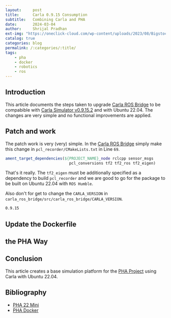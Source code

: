 ```yaml
---
layout:     post
title:      Carla 0.9.15 Consumption
subtitle:   Combining Carla and PHA
date:       2024-03-04
author:     Shrijal Pradhan
ext-img: "https://oneclick-cloud.com/wp-content/uploads/2023/08/Bigstock_-139961875-Docker-Emblem.-A-Blue-Whale-With-Several-Containers.-e1574090673987-1.jpg"
catalog: true
categories: blog
permalink: /:categories/:title/
tags:
    - pha
    - docker
    - robotics
    - ros
---
```


## Introduction

This article documents the steps taken to upgrade [Carla ROS Bridge] to be compabible with [Carla Simulator v0.9.15.2] and with Ubuntu 22.04. The changes are very simple and no functional improvements are applied.

## Patch and work

The patch work is very (very) simple. In the [Carla ROS Bridge] simply make this change in `pcl_recorder/CMakeLists.txt` in Line `69`.

```cmake
ament_target_dependencies(${PROJECT_NAME}_node rclcpp sensor_msgs
                            pcl_conversions tf2 tf2_ros tf2_eigen)
```

That's it really. The `tf2_eigen` must be additionally specified as a dependency to build `pcl_recorder` and we are good to go for the package to be built on Ubuntu 22.04 with `ROS Humble`.

Also don't for get to change the `CARLA_VERSION` in `carla_ros_bridge/src/carla_ros_bridge/CARLA_VERSION`.

```bash
0.9.15
```

## Update the Dockerfile



## the PHA Way



## Conclusion

This article creates a base simulation platform for the [PHA Project] using Carla with Ubuntu 22.04.

## Bibliography

- [PHA 22 Mini]
- [PHA Docker]

[Carla ROS Bridge]: https://github.com/carla-simulator/ros-bridge
[Carla Simulator v0.9.15.2]: https://github.com/carla-simulator/carla/tree/0.9.15.2
[PHA Project]: {{site.url}}/pha-project/
[PHA 22 Mini]: https://hub.docker.com/r/phaenvs/pha-22-mini
[PHA Docker]: https://github.com/pradhanshrijal/pha_docker_files 
[Easy Guide to Installing Docker]: {{site.url}}/blog/easy-guide-to-installing-docker/
